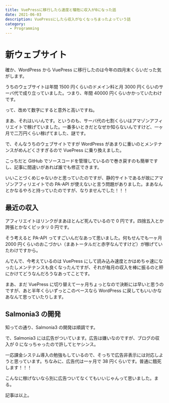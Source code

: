 ```yaml
---
title: VuePressに移行したら速度と犠牲に収入が0になった話
date: 2021-06-03
description: VuePressにしたら収入がなくなっちまったよっていう話
category: 
  - Programming
---
```


# 新ウェブサイト

確か、WordPress から VuePress に移行したのは今年の四月末くらいだった気がします。

うちのウェブサイトは年間 1500 円くらいのドメイン料と月 3000 円くらいのサーバ代で成り立っていました。つまり、年間 40000 円くらいかかっていたわけです。

って、改めて数字にすると意外と高いですね。

まあ、それはいいんです。というのも、サーバ代の七割くらいはアマゾンアフィリエイトで稼げていました。一番多いときだとなぜか知らないんですけど、一ヶ月で二万円くらい稼げてました、謎です。

で、そんなうちのウェブサイトですが WordPress があまりに重いのとメンテナンスがめんどくさすぎるので VuePress に乗り換えました。

こっちだと GitHub でソースコードを管理しているので巻き戻すのも簡単ですし、記事に間違いがあれば誰でも修正できます。

いいことづくめじゃないかと思っていたのですが、静的サイトであるが故にアマゾンアフィリエイトでの PA-API が使えないと言う問題がありました。まあなんとかなるやろと持っていたのですが、なりませんでした！！！

<Amazon/>

## 最近の収入

アフィリエイトはリンクがまあほとんど死んでいるので 0 円です。四捨五入とか誇張とかなくピッタリ 0 円です。

そう考えると PA-API ってすごいんだなあって思いました。何もせんでも一ヶ月 2000 円くらいのおこづかい（まあトータルだと赤字なんですけど）が稼げていたわけですから。

んでんで、今考えているのは VuePress にして読み込み速度とかはめちゃ速になったしメンテナンスも良くなったんですが、それが毎月の収入を棒に振るのと秤にかけてどうなんだろうなあってことです。

まあ、まだ VuePress に切り替えて一ヶ月ちょっとなので決断には早いと思うのですが、あと半年くらいずっとこのペースなら WordPress に戻してもいいかなあなんて思っていたりします。

## Salmonia3 の開発

知っての通り、Salmonia3 の開発は順調です。

で、Salmonia3 には広告がついています。広告は嫌いなのですが、ブログの収入が 0 になっちゃったので許してヒヤシンス。

一応課金システム導入の勉強もしているので、そっちで広告非表示には対応しようと思っています。ちなみに、広告代は一ヶ月で 38 円くらいです。普通に餓死します！！！

こんなに稼げないなら別に広告ついてなくてもいいじゃんって思いました。まる。

記事は以上。

<Amazon/>
